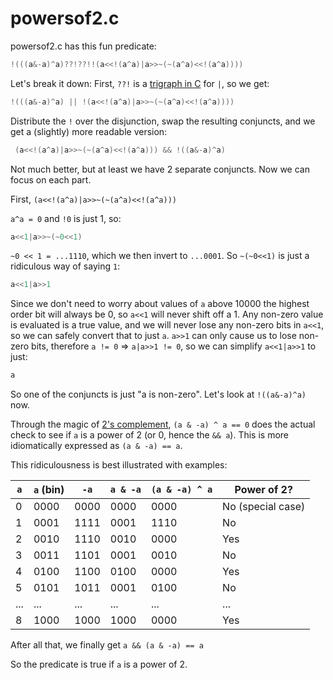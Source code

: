 # powersof2.c
powersof2.c has this fun predicate:
```c
!(((a&-a)^a)??!??!!(a<<!(a^a)|a>>~(~(a^a)<<!(a^a))))
```

Let's break it down:
First, `??!` is a [trigraph in C](https://en.wikipedia.org/wiki/Digraphs_and_trigraphs#C) for `|`, so we get:
```c
!(((a&-a)^a) || !(a<<!(a^a)|a>>~(~(a^a)<<!(a^a))))
```

Distribute the `!` over the disjunction, swap the resulting conjuncts, and we get a (slightly) more readable version:
```c
 (a<<!(a^a)|a>>~(~(a^a)<<!(a^a))) && !((a&-a)^a)
```

Not much better, but at least we have 2 separate conjuncts. Now we can focus on each part.

First, `(a<<!(a^a)|a>>~(~(a^a)<<!(a^a)))`

`a^a = 0` and `!0` is just 1, so:
```c
a<<1|a>>~(~0<<1)
```

`~0 << 1 = ...1110`, which we then invert to `...0001`. So `~(~0<<1)` is just a ridiculous way of saying `1`:
```c
a<<1|a>>1
```

Since we don't need to worry about values of `a` above 10000 the highest order bit will always be 0, so `a<<1` will never shift off a 1. Any non-zero value is evaluated is a true value, and we will never lose any non-zero bits in `a<<1`, so we can safely convert that to just `a`. `a>>1` can only cause us to lose non-zero bits, therefore `a != 0` => `a|a>>1 != 0`, so we can simplify `a<<1|a>>1` to just:
```c
a
```

So one of the conjuncts is just "a is non-zero". Let's look at `!((a&-a)^a)` now.

Through the magic of [2's complement](https://en.wikipedia.org/wiki/Two%27s_complement), `(a & -a) ^ a == 0` does the actual check to see if `a` is a power of 2 (or 0, hence the `&& a`). This is more idiomatically expressed as `(a & -a) == a`.

This ridiculousness is best illustrated with examples:

| `a` | `a` (bin)  | `-a` | `a & -a` | `(a & -a) ^ a` | Power of 2?       |
| --- | ---------  | ---- | -------- | -------------- | ----------------- |
| 0   | 0000       | 0000 | 0000     | 0000           | No (special case) |
| 1   | 0001       | 1111 | 0001     | 1110           | No                |
| 2   | 0010       | 1110 | 0010     | 0000           | Yes               |
| 3   | 0011       | 1101 | 0001     | 0010           | No                |
| 4   | 0100       | 1100 | 0100     | 0000           | Yes               |
| 5   | 0101       | 1011 | 0001     | 0100           | No                |
| ... | ...        | ...  | ...      | ...            | ...               |
| 8   | 1000       | 1000 | 1000     | 0000           | Yes               |

After all that, we finally get `a && (a & -a) == a`

So the predicate is true if `a` is a power of 2.
